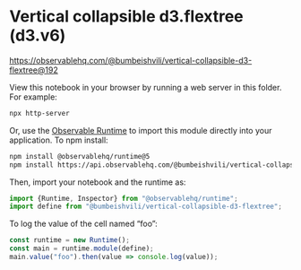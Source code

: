 # Vertical collapsible d3.flextree (d3.v6)

https://observablehq.com/@bumbeishvili/vertical-collapsible-d3-flextree@192

View this notebook in your browser by running a web server in this folder. For
example:

~~~sh
npx http-server
~~~

Or, use the [Observable Runtime](https://github.com/observablehq/runtime) to
import this module directly into your application. To npm install:

~~~sh
npm install @observablehq/runtime@5
npm install https://api.observablehq.com/@bumbeishvili/vertical-collapsible-d3-flextree@192.tgz?v=3
~~~

Then, import your notebook and the runtime as:

~~~js
import {Runtime, Inspector} from "@observablehq/runtime";
import define from "@bumbeishvili/vertical-collapsible-d3-flextree";
~~~

To log the value of the cell named “foo”:

~~~js
const runtime = new Runtime();
const main = runtime.module(define);
main.value("foo").then(value => console.log(value));
~~~
